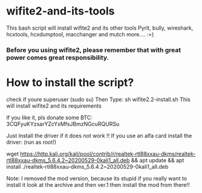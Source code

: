 # wifite2-and-its-tools
 This bash script will install wifite2 and its other tools Pyrit, bully, wireshark, hcxtools, hcxdumptool, macchanger and mutch more.... :=)

### Before you using wifite2, please remember that with great power comes great responsibility. 

# How to install the script?
check if youre superuser (sudo su)
Then Type:
sh wifite2.2-install.sh
This will install wifite2 and its requirements



If you like it, pls donate some BTC:
3CQFyuKYzsarYZcYxMfsJBmzNGcuRQURSu


Just Install the driver if it does not work !!
If you use an alfa card install the driver:
(run as root!)

wget https://http.kali.org/kali/pool/contrib/r/realtek-rtl88xxau-dkms/realtek-rtl88xxau-dkms_5.6.4.2~20200529-0kali1_all.deb && apt update && apt install ./realtek-rtl88xxau-dkms_5.6.4.2~20200529-0kali1_all.deb



Note:
I removed the mod version, because its stupid 
if you really want to install it look at the archive and then ver.1
then install the mod from there!!
